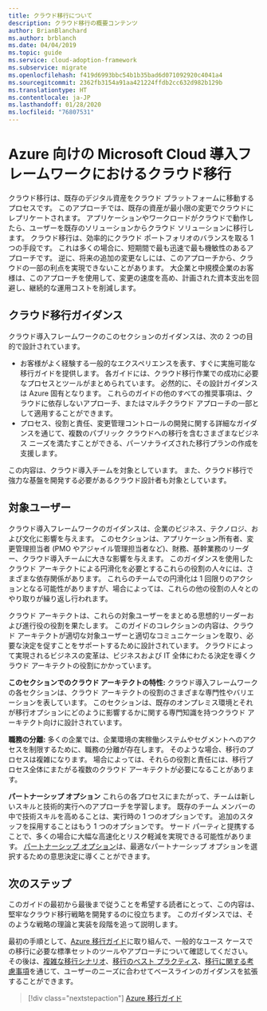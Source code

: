 ```yaml
---
title: クラウド移行について
description: クラウド移行の概要コンテンツ
author: BrianBlanchard
ms.author: brblanch
ms.date: 04/04/2019
ms.topic: guide
ms.service: cloud-adoption-framework
ms.subservice: migrate
ms.openlocfilehash: f419d6993bbc54b1b35bad6d071092920c4041a4
ms.sourcegitcommit: 2362fb3154a91aa421224ffdb2cc632d982b129b
ms.translationtype: HT
ms.contentlocale: ja-JP
ms.lasthandoff: 01/28/2020
ms.locfileid: "76807531"
---
```

# <a name="cloud-migration-in-the-microsoft-cloud-adoption-framework-for-azure"></a>Azure 向けの Microsoft Cloud 導入フレームワークにおけるクラウド移行

クラウド移行は、既存のデジタル資産をクラウド プラットフォームに移動するプロセスです。 このアプローチでは、既存の資産が最小限の変更でクラウドにレプリケートされます。 アプリケーションやワークロードがクラウドで動作したら、ユーザーを既存のソリューションからクラウド ソリューションに移行します。 クラウド移行は、効率的にクラウド ポートフォリオのバランスを取る 1 つの手段です。 これは多くの場合に、短期間で最も迅速で最も機敏性のあるアプローチです。 逆に、将来の追加の変更なしには、このアプローチから、クラウドの一部の利点を実現できないことがあります。 大企業と中規模企業のお客様は、このアプローチを使用して、変更の速度を高め、計画された資本支出を回避し、継続的な運用コストを削減します。

## <a name="cloud-migration-guidance"></a>クラウド移行ガイダンス

クラウド導入フレームワークのこのセクションのガイダンスは、次の 2 つの目的で設計されています。

- お客様がよく経験する一般的なエクスペリエンスを表す、すぐに実施可能な移行ガイドを提供します。 各ガイドには、クラウド移行作業での成功に必要なプロセスとツールがまとめられています。 必然的に、その設計ガイダンスは Azure 固有となります。 これらのガイドの他のすべての推奨事項は、クラウドに依存しないアプローチ、またはマルチクラウド アプローチの一部として適用することができます。
- プロセス、役割と責任、変更管理コントロールの開発に関する詳細なガイダンスを通じて、複数のパブリック クラウドへの移行を含むさまざまなビジネス ニーズを満たすことができる、パーソナライズされた移行プランの作成を支援します。

この内容は、クラウド導入チームを対象としています。 また、クラウド移行で強力な基盤を開発する必要があるクラウド設計者も対象としています。

## <a name="intended-audience"></a>対象ユーザー

クラウド導入フレームワークのガイダンスは、企業のビジネス、テクノロジ、および文化に影響を与えます。 このセクションは、アプリケーション所有者、変更管理担当者 (PMO やアジャイル管理担当者など)、財務、基幹業務のリーダー、クラウド導入チームに大きな影響を与えます。 このガイダンスを使用したクラウド アーキテクトによる円滑化を必要とするこれらの役割の人々には、さまざまな依存関係があります。 これらのチームでの円滑化は 1 回限りのアクションとなる可能性がありますが、場合によっては、これらの他の役割の人々とのやり取りが繰り返し行われます。

クラウド アーキテクトは、これらの対象ユーザーをまとめる思想的リーダーおよび進行役の役割を果たします。 このガイドのコレクションの内容は、クラウド アーキテクトが適切な対象ユーザーと適切なコミュニケーションを取り、必要な決定を促すことをサポートするために設計されています。 クラウドによって実現されるビジネスの変革は、ビジネスおよび IT 全体にわたる決定を導くクラウド アーキテクトの役割にかかっています。

**このセクションでのクラウド アーキテクトの特性:** クラウド導入フレームワークの各セクションは、クラウド アーキテクトの役割のさまざまな専門性やバリエーションを表しています。 このセクションは、既存のオンプレミス環境とそれが移行オプションにどのように影響するかに関する専門知識を持つクラウド アーキテクト向けに設計されています。

**職務の分離:** 多くの企業では、企業環境の実稼働システムやセグメントへのアクセスを制限するために、職務の分離が存在します。 そのような場合、移行のプロセスは複雑になります。 場合によっては、それらの役割と責任には、移行プロセス全体にまたがる複数のクラウド アーキテクトが必要になることがあります。

**パートナーシップ オプション** これらの各プロセスにまたがって、チームは新しいスキルと技術的実行へのアプローチを学習します。 既存のチーム メンバーの中で技術スキルを高めることは、実行時の 1 つのオプションです。 追加のスタッフを採用することはもう 1 つのオプションです。 サード パーティと提携することで、多くの場合に大幅な高速化とリスク軽減を実現できる可能性があります。 [パートナーシップ オプション](./migration-considerations/assess/partnership-options.md)は、最適なパートナーシップ オプションを選択するための意思決定に導くことができます。

## <a name="next-steps"></a>次のステップ

このガイドの最初から最後まで従うことを希望する読者にとって、この内容は、堅牢なクラウド移行戦略を開発するのに役立ちます。 このガイダンスでは、そのような戦略の理論と実装を段階を追って説明します。

最初の手順として、[Azure 移行ガイド](./azure-migration-guide/index.md)に取り組んで、一般的なユース ケースでの移行に必要な標準セットのツールやアプローチについて確認してください。 その後は、[複雑な移行シナリオ](./expanded-scope/index.md)、[移行のベスト プラクティス](./azure-best-practices/index.md)、[移行に関する考慮事項](./migration-considerations/index.md)を通じて、ユーザーのニーズに合わせてベースラインのガイダンスを拡張することができます。

> [!div class="nextstepaction"]
> [Azure 移行ガイド](./azure-migration-guide/index.md)
